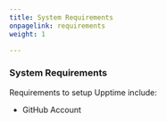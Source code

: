 ```yaml
---
title: System Requirements
onpagelink: requirements
weight: 1

---
```


### System Requirements

Requirements to setup Upptime include:

- GitHub Account
 